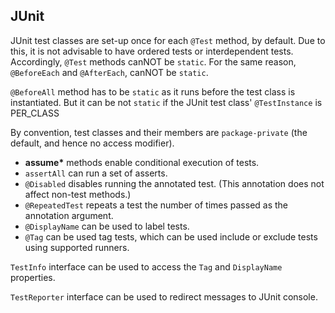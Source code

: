 ## JUnit

JUnit test classes are set-up once for each `@Test` method, by default. Due to this, it is not advisable to have ordered tests or interdependent tests. Accordingly, `@Test` methods canNOT be `static`. For the same reason, `@BeforeEach` and `@AfterEach`, canNOT be `static`.


`@BeforeAll` method has to be `static` as it runs before the test class is instantiated. But it can be not `static` if the JUnit test class' `@TestInstance` is PER_CLASS


By convention, test classes and their members are `package-private` (the default, and hence no access modifier).


* __assume*__ methods enable conditional execution of tests.
* `assertAll` can run a set of asserts.
* `@Disabled` disables running the annotated test. (This annotation does not affect non-test methods.)
* `@RepeatedTest` repeats a test the number of times passed as the annotation argument.
* `@DisplayName` can be used to label tests.
* `@Tag` can be used tag tests, which can be used include or exclude tests using supported runners.


`TestInfo` interface can be used to access the `Tag` and `DisplayName` properties.


`TestReporter` interface can be used to redirect messages to JUnit console.